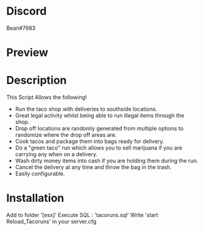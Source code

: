 # Discord
Bean#7983

# Preview


# Description
This Script Allows the following! 

- Run the taco shop with deliveries to southside locations.
- Great legal activity whilst being able to run illegal items through the shop.
- Drop off locations are randomly generated from multiple options to randomize where the drop off areas are.
- Cook tacos and package them into bags ready for delivery.
- Do a "green taco" run which allows you to sell marijuana if you are carrying any when on a delivery.
- Wash dirty money items into cash if you are holding them during the run.
- Cancel the delivery at any time and throw the bag in the trash.
- Easily configurable.

# Installation
Add to folder '[esx]'
Execute SQL : 'tacoruns.sql'
Write 'start Reload_Tacoruns' in your server.cfg
